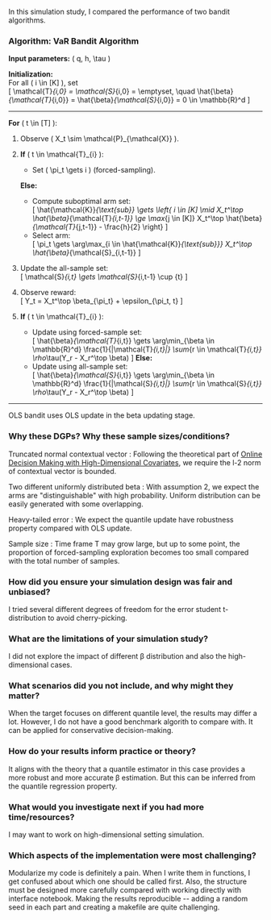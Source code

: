 In this simulation study, I compared the performance of two bandit algorithms. 

### Algorithm: VaR Bandit Algorithm

**Input parameters:** \( q, h, \tau \)

**Initialization:**  
For all \( i \in [K] \), set  
\[
\mathcal{T}_{i,0} = \mathcal{S}_{i,0} = \emptyset, \quad 
\hat{\beta}_{\mathcal{T}_{i,0}} = \hat{\beta}_{\mathcal{S}_{i,0}} = 0 \in \mathbb{R}^d
\]

---
**For** \( t \in [T] \):  
1. Observe \( X_t \sim \mathcal{P}_{\mathcal{X}} \).  
2. **If** \( t \in \mathcal{T}_{i} \):  
   - Set \( \pi_t \gets i \)  (forced-sampling).  

   **Else:**  
   - Compute suboptimal arm set:  
     \[
     \hat{\mathcal{K}}_{\text{sub}} \gets 
     \left\{ i \in [K] \mid 
     X_t^\top \hat{\beta}_{\mathcal{T}_{i,t-1}} 
     \ge 
     \max_{j \in [K]} X_t^\top \hat{\beta}_{\mathcal{T}_{j,t-1}} - \frac{h}{2} 
     \right\}
     \]
   - Select arm:  
     \[
     \pi_t \gets 
     \arg\max_{i \in \hat{\mathcal{K}}_{\text{sub}}}
     X_t^\top \hat{\beta}_{\mathcal{S}_{i,t-1}}
     \]
3. Update the all-sample set:  
   \[
   \mathcal{S}_{i,t} \gets \mathcal{S}_{i,t-1} \cup \{t\}
   \]
4. Observe reward:  
   \[
   Y_t = X_t^\top \beta_{\pi_t} + \epsilon_{\pi_t, t}
   \]
5. **If** \( t \in \mathcal{T}_{i} \):  
   - Update using forced-sample set:  
     \[
     \hat{\beta}_{\mathcal{T}_{i,t}} \gets 
     \arg\min_{\beta \in \mathbb{R}^d}
     \frac{1}{|\mathcal{T}_{i,t}|}
     \sum_{r \in \mathcal{T}_{i,t}}
     \rho_\tau(Y_r - X_r^\top \beta)
     \]
   **Else:**  
   - Update using all-sample set:  
     \[
     \hat{\beta}_{\mathcal{S}_{i,t}} \gets 
     \arg\min_{\beta \in \mathbb{R}^d}
     \frac{1}{|\mathcal{S}_{i,t}|}
     \sum_{r \in \mathcal{S}_{i,t}}
     \rho_\tau(Y_r - X_r^\top \beta)
     \]
---

OLS bandit uses OLS update in the beta updating stage. 

### Why these DGPs? Why these sample sizes/conditions?
Truncated normal contextual vector : Following the theoretical part of [Online Decision Making with High-Dimensional Covariates](https://pubsonline.informs.org/doi/abs/10.1287/opre.2019.1902), we require the l-2 norm of contextual vector is bounded. 

Two different uniformly distributed beta : With assumption 2, we expect the arms are "distinguishable" with high probability. Uniform distribution can be easily generated with some overlapping. 

Heavy-tailed error : We expect the quantile update have robustness property compared with OLS update. 

Sample size : Time frame T may grow large, but up to some point, the proportion of forced-sampling exploration becomes too small compared with the total number of samples. 

### How did you ensure your simulation design was fair and unbiased?
I tried several different degrees of freedom for the error student t-distribution to avoid cherry-picking. 

### What are the limitations of your simulation study?
I did not explore the impact of different β distribution and also the high-dimensional cases. 

### What scenarios did you not include, and why might they matter?
When the target focuses on different quantile level, the results may differ a lot. However, I do not have a good benchmark algorith to compare with. It can be applied for conservative decision-making. 

### How do your results inform practice or theory?
It aligns with the theory that a quantile estimator in this case provides a more robust and more accurate β estimation. But this can be inferred from the quantile regression property. 

### What would you investigate next if you had more time/resources?
I may want to work on high-dimensional setting simulation. 

### Which aspects of the implementation were most challenging?
Modularize my code is definitely a pain. When I write them in functions, I get confused about which one should be called first. Also, the structure must be designed more carefully compared with working directly with interface notebook. Making the results reproducible -- adding a random seed in each part and creating a makefile are quite challenging. 